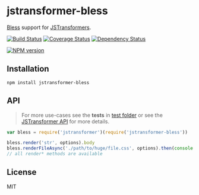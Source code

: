 # jstransformer-bless

[Bless](http://blesscss.com/) support for [JSTransformers](http://github.com/jstransformers).

[![Build Status](https://img.shields.io/travis/jstransformers/jstransformer-bless/master.svg)](https://travis-ci.org/jstransformers/jstransformer-bless)
[![Coverage Status](https://img.shields.io/codecov/c/github/jstransformers/jstransformer-bless/master.svg)](https://codecov.io/gh/jstransformers/jstransformer-bless)
[![Dependency Status](https://img.shields.io/david/jstransformers/jstransformer-bless/master.svg)](http://david-dm.org/jstransformers/jstransformer-bless)

[![NPM version](https://img.shields.io/npm/v/jstransformer-bless.svg)](https://www.npmjs.org/package/jstransformer-bless)

## Installation

    npm install jstransformer-bless

## API

> For more use-cases see the **tests** in [test folder](./test) or see the [JSTransformer API](http://github.com/jstransformers/jstransformer#api) for more details.

```js
var bless = require('jstransformer')(require('jstransformer-bless'))

bless.render('str', options).body
bless.renderFileAsync('./path/to/huge/file.css', options).then(console.log)
// all render* methods are available
```

## License

MIT
